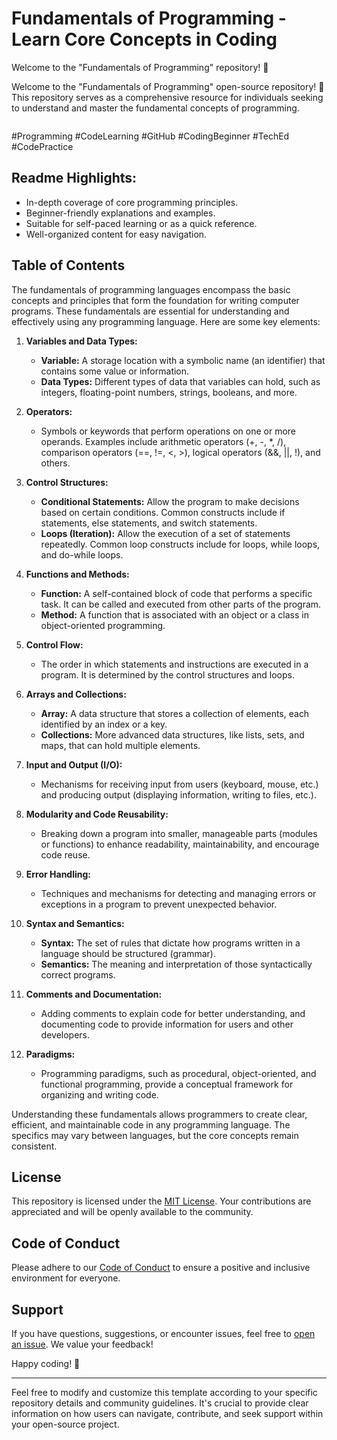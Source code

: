 # Fundamentals of Programming - Learn Core Concepts in Coding

Welcome to the "Fundamentals of Programming" repository! 🚀

Welcome to the "Fundamentals of Programming" open-source repository! 🚀 This repository serves as a comprehensive resource for individuals seeking to understand and master the fundamental concepts of programming.

<img src="https://i0.wp.com/thecleverprogrammer.com/wp-content/uploads/2021/06/The-Fundamentals-of-Python-Programming-Language.png?fit=1920%2C1080&ssl=1" alt="" />

#Programming #CodeLearning #GitHub #CodingBeginner #TechEd #CodePractice

## **Readme Highlights:**

-  In-depth coverage of core programming principles.
-  Beginner-friendly explanations and examples.
-  Suitable for self-paced learning or as a quick reference.
-  Well-organized content for easy navigation.

## Table of Contents

The fundamentals of programming languages encompass the basic concepts and principles that form the foundation for writing computer programs. These fundamentals are essential for understanding and effectively using any programming language. Here are some key elements:

1. **Variables and Data Types:**

   -  **Variable:** A storage location with a symbolic name (an identifier) that contains some value or information.
   -  **Data Types:** Different types of data that variables can hold, such as integers, floating-point numbers, strings, booleans, and more.

2. **Operators:**

   -  Symbols or keywords that perform operations on one or more operands. Examples include arithmetic operators (+, -, \*, /), comparison operators (==, !=, <, >), logical operators (&&, ||, !), and others.

3. **Control Structures:**

   -  **Conditional Statements:** Allow the program to make decisions based on certain conditions. Common constructs include if statements, else statements, and switch statements.
   -  **Loops (Iteration):** Allow the execution of a set of statements repeatedly. Common loop constructs include for loops, while loops, and do-while loops.

4. **Functions and Methods:**

   -  **Function:** A self-contained block of code that performs a specific task. It can be called and executed from other parts of the program.
   -  **Method:** A function that is associated with an object or a class in object-oriented programming.

5. **Control Flow:**

   -  The order in which statements and instructions are executed in a program. It is determined by the control structures and loops.

6. **Arrays and Collections:**

   -  **Array:** A data structure that stores a collection of elements, each identified by an index or a key.
   -  **Collections:** More advanced data structures, like lists, sets, and maps, that can hold multiple elements.

7. **Input and Output (I/O):**

   -  Mechanisms for receiving input from users (keyboard, mouse, etc.) and producing output (displaying information, writing to files, etc.).

8. **Modularity and Code Reusability:**

   -  Breaking down a program into smaller, manageable parts (modules or functions) to enhance readability, maintainability, and encourage code reuse.

9. **Error Handling:**

   -  Techniques and mechanisms for detecting and managing errors or exceptions in a program to prevent unexpected behavior.

10.   **Syntax and Semantics:**

      -  **Syntax:** The set of rules that dictate how programs written in a language should be structured (grammar).
      -  **Semantics:** The meaning and interpretation of those syntactically correct programs.

11.   **Comments and Documentation:**

      -  Adding comments to explain code for better understanding, and documenting code to provide information for users and other developers.

12.   **Paradigms:**
      -  Programming paradigms, such as procedural, object-oriented, and functional programming, provide a conceptual framework for organizing and writing code.

Understanding these fundamentals allows programmers to create clear, efficient, and maintainable code in any programming language. The specifics may vary between languages, but the core concepts remain consistent.

## License

This repository is licensed under the [MIT License](LICENSE). Your contributions are appreciated and will be openly available to the community.

## Code of Conduct

Please adhere to our [Code of Conduct](CODE_OF_CONDUCT.md) to ensure a positive and inclusive environment for everyone.

## Support

If you have questions, suggestions, or encounter issues, feel free to [open an issue](../../issues). We value your feedback!

Happy coding! 🚀

---

Feel free to modify and customize this template according to your specific repository details and community guidelines. It's crucial to provide clear information on how users can navigate, contribute, and seek support within your open-source project.
